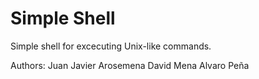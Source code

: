 # Simple Shell
 Simple shell for excecuting Unix-like commands.

Authors:
	Juan Javier Arosemena
	David Mena
	Alvaro Peña

